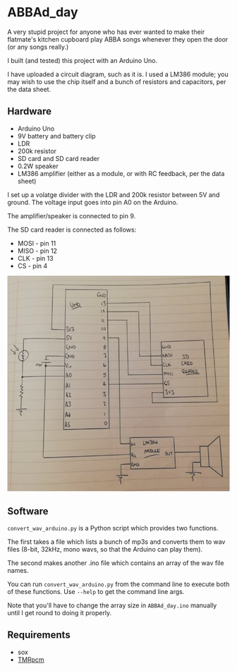 # ABBAd_day

A very stupid project for anyone who has ever wanted 
to make their flatmate's kitchen cupboard play ABBA 
songs whenever they open the door (or any songs really.)

I built (and tested) this project with an Arduino Uno. 

I have uploaded a circuit diagram, such as it is. I used a LM386 module;
you may wish to use the chip itself and a bunch of resistors and capacitors, 
per the data sheet.

## Hardware
* Arduino Uno
* 9V battery and battery clip
* LDR
* 200k resistor
* SD card and SD card reader
* 0.2W speaker
* LM386 amplifier (either as a module, or with RC feedback, per the data sheet)

I set up a volatge divider with the LDR and 200k resistor between 5V and ground.
The voltage input goes into pin A0 on the Arduino.

The amplifier/speaker is connected to pin 9.

The SD card reader is connected as follows:
* MOSI - pin 11 
* MISO - pin 12 
* CLK  - pin 13
* CS   - pin 4 

![Circuit diagram](circuit/circuit_diagram.jpg)

## Software
`convert_wav_arduino.py` is a Python script which provides 
two functions. 

The first takes a file which lists a bunch of mp3s 
and converts them to wav files (8-bit, 32kHz, mono wavs, so that
the Arduino can play them).

The second makes another .ino file which contains an array of 
the wav file names.

You can run `convert_wav_arduino.py` from the command line to
execute both of these functions. Use `--help` to get the command
line args.

Note that you'll have to change the array size in `ABBAd_day.ino`
manually until I get round to doing it properly.


## Requirements
* sox
* [TMRpcm](https://github.com/TMRh20/TMRpcm)

